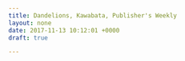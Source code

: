 ```yaml
---
title: Dandelions, Kawabata, Publisher's Weekly
layout: none
date: 2017-11-13 10:12:01 +0000
draft: true

---
```

